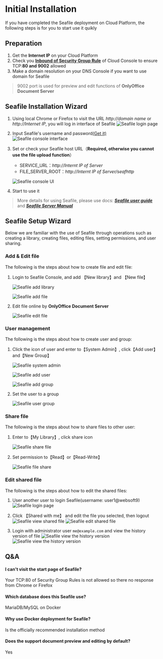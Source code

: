 # Initial Installation

If you have completed the Seafile deployment on Cloud Platform, the following steps is for you to start use it quikly

## Preparation

1. Get the **Internet IP** on your Cloud Platform
2. Check you **[Inbound of Security Group Rule](https://support.websoft9.com/docs/faq/tech-instance.html)** of Cloud Console to ensure TCP:**80 and 9002** allowed
3. Make a domain resolution on your DNS Console if you want to use domain for Seafile

> 9002 port is used for preview and edit functions of **OnlyOffice Document Server** 

## Seafile Installation Wizard

1. Using local Chrome or Firefox to visit the URL *http://domain name* or *http://Internet IP*, you will log in interface of Seafile
   ![Seafile login page](http://libs.websoft9.com/Websoft9/DocsPicture/en/seafile/seafile-login-websoft9.png)

2. Input Seafile's username and password[(Get it)](/stack-accounts.md#seafile)
   ![Seafile console interface](http://libs.websoft9.com/Websoft9/DocsPicture/en/seafile/seafile-bk-websoft9.png)

3. Set or check your Seafile host URL（**Required, otherwise you cannot use the file upload function**）

   - SERVICE_URL：*http://Internt IP of Server*
   - FILE_SERVER_ROOT：*http://Internt IP of Server/seafhttp*

   ![Seafile console UI](https://libs.websoft9.com/Websoft9/DocsPicture/en/seafile/seafile-seturl-websoft9.png)

4. Start to use it

> More details for using Seafile, please use docs: ***[Seafile user guide](https://help.seafile.com/en/)*** and ***[Seafile Server Manual](http://manual.seafile.com/)***

## Seafile Setup Wizard

Below we are familiar with the use of Seafile through operations such as creating a library, creating files, editing files, setting permissions, and user sharing.

### Add & Edit file

The following is the steps about how to create file and edit file:

1. Login to Seafile Console, and add 【New library】and 【New file】

   ![Seafile add library](https://libs.websoft9.com/Websoft9/DocsPicture/en/seafile/seafile-addlib-websoft9.png)

   ![Seafile add file](https://libs.websoft9.com/Websoft9/DocsPicture/en/seafile/seafile-addfile-websoft9.png)

2. Edit file online by **OnlyOffice Document Server**

   ![Seafile edit file](https://libs.websoft9.com/Websoft9/DocsPicture/en/seafile/seafile-editfile1-websoft9.png)

### User management

The following is the steps about how to create user and group:

1. Click the icon of user and enter to【System Admin】, click【Add user】and【New Group】

   ![Seafile system admin](https://libs.websoft9.com/Websoft9/DocsPicture/en/seafile/seafile-system-websoft9.png)

   ![Seafile add user](https://libs.websoft9.com/Websoft9/DocsPicture/en/seafile/seafile-adduser-websoft9.png)

   ![Seafile add group](https://libs.websoft9.com/Websoft9/DocsPicture/en/seafile/seafile-addgroup-websoft9.png)

2. Set the user to a group

   ![Seafile user group](https://libs.websoft9.com/Websoft9/DocsPicture/en/seafile/seafile-addusertogroup-websoft9.png)

### Share file

The following is the steps about how to share files to other user:

1. Enter to【My Library】, click share icon

   ![Seafile share file](https://libs.websoft9.com/Websoft9/DocsPicture/en/seafile/seafile-sharefile1-websoft9.png)


2. Set permission to【Read】or【Read-Write】

   ![Seafile file share](https://libs.websoft9.com/Websoft9/DocsPicture/en/seafile/seafile-sharefile-websoft9.png)


### Edit shared file

The following is the steps about how to edit the shared files:

1. User another user to login Seafile(username: user1@websoft9)
   ![Seafile login page](https://libs.websoft9.com/Websoft9/DocsPicture/en/seafile/seafile-login1-websoft9.png)

2. Click 【Shared with me】 and edit the file you selected, then logout
   ![Seafile view shared file](https://libs.websoft9.com/Websoft9/DocsPicture/en/seafile/seafile-viewsharefile-websoft9.png)
   ![Seafile edit shared file](https://libs.websoft9.com/Websoft9/DocsPicture/en/seafile/seafile-editfile-websoft9.png)

3. Login with administrator user `me@example.com` and view the history version of file
   ![Seafile view the history version](https://libs.websoft9.com/Websoft9/DocsPicture/en/seafile/seafile-viewfileinfo1-websoft9.png)
   ![Seafile view the history version](https://libs.websoft9.com/Websoft9/DocsPicture/en/seafile/seafile-viewfileinfo-websoft9.png)

## Q&A

#### I can't visit the start page of Seafile?

Your TCP:80 of Security Group Rules is not allowed so there no response from Chrome or Firefox

#### Which database does this Seafile use?

MariaDB/MySQL on Docker

#### Why use Docker deployment for Seafile?

Is the officially recommended installation method

#### Does the support document preview and editing by default?

Yes
